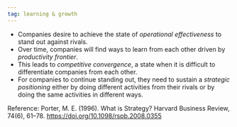 ```yaml
---
tag: learning & growth
---
```

<!--# -->

- Companies desire to achieve the state of *operational effectiveness* to stand out against rivals.
- Over time, companies will find ways to learn from each other driven by *productivity frontier*.
- This leads to *competitive convergence*, a state when it is difficult to differentiate companies from each other. 
- For companies to continue standing out, they need to sustain a *strategic positioning* either by doing different activities from their rivals or by doing the same activities in different ways.

Reference:
Porter, M. E. (1996). What is Strategy? Harvard Business Review, 74(6), 61–78. https://doi.org/10.1098/rspb.2008.0355

